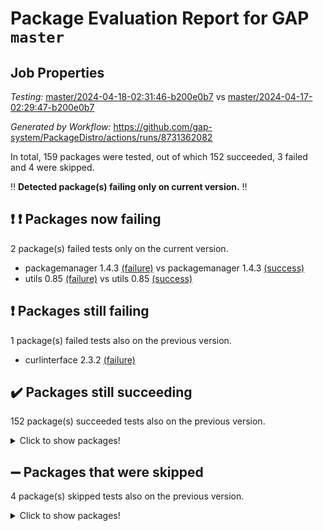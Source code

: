 # Package Evaluation Report for GAP `master`

## Job Properties

*Testing:* [master/2024-04-18-02:31:46-b200e0b7](https://github.com/gap-system/PackageDistro/blob/data/reports/master/2024-04-18-02:31:46-b200e0b7) vs [master/2024-04-17-02:29:47-b200e0b7](https://github.com/gap-system/PackageDistro/blob/data/reports/master/2024-04-17-02:29:47-b200e0b7)

*Generated by Workflow:* https://github.com/gap-system/PackageDistro/actions/runs/8731362082

In total, 159 packages were tested, out of which 152 succeeded, 3 failed and 4 were skipped.

:bangbang: **Detected package(s) failing only on current version.** :bangbang:

## :exclamation: :exclamation: Packages now failing

2 package(s) failed tests only on the current version.
- packagemanager 1.4.3 [(failure)](https://github.com/gap-system/PackageDistro/actions/runs/8731362082/job/23956839788) vs packagemanager 1.4.3 [(success)](https://github.com/gap-system/PackageDistro/actions/runs/8715243060/job/23907042888)
- utils 0.85 [(failure)](https://github.com/gap-system/PackageDistro/actions/runs/8731362082/job/23956846846) vs utils 0.85 [(success)](https://github.com/gap-system/PackageDistro/actions/runs/8715243060/job/23907048500)

## :exclamation: Packages still failing

1 package(s) failed tests also on the previous version.
- curlinterface 2.3.2 [(failure)](https://github.com/gap-system/PackageDistro/actions/runs/8731362082/job/23956826887)

## :heavy_check_mark: Packages still succeeding

152 package(s) succeeded tests also on the previous version.
<details><summary>Click to show packages!</summary>

- 4ti2interface 2023.02-04 [(success)](https://github.com/gap-system/PackageDistro/actions/runs/8731362082/job/23956820534)
- ace 5.6.2 [(success)](https://github.com/gap-system/PackageDistro/actions/runs/8731362082/job/23956820582)
- aclib 1.3.2 [(success)](https://github.com/gap-system/PackageDistro/actions/runs/8731362082/job/23956820616)
- agt 0.3.1 [(success)](https://github.com/gap-system/PackageDistro/actions/runs/8731362082/job/23956820658)
- alnuth 3.2.1 [(success)](https://github.com/gap-system/PackageDistro/actions/runs/8731362082/job/23956820701)
- anupq 3.3.0 [(success)](https://github.com/gap-system/PackageDistro/actions/runs/8731362082/job/23956820745)
- atlasrep 2.1.8 [(success)](https://github.com/gap-system/PackageDistro/actions/runs/8731362082/job/23956820792)
- autodoc 2023.06.19 [(success)](https://github.com/gap-system/PackageDistro/actions/runs/8731362082/job/23956820878)
- automata 1.15 [(success)](https://github.com/gap-system/PackageDistro/actions/runs/8731362082/job/23956821745)
- automgrp 1.3.2 [(success)](https://github.com/gap-system/PackageDistro/actions/runs/8731362082/job/23956822027)
- autpgrp 1.11 [(success)](https://github.com/gap-system/PackageDistro/actions/runs/8731362082/job/23956822322)
- cap 2024.04-01 [(success)](https://github.com/gap-system/PackageDistro/actions/runs/8731362082/job/23956823725)
- caratinterface 2.3.6 [(success)](https://github.com/gap-system/PackageDistro/actions/runs/8731362082/job/23956824424)
- cddinterface 2022.11.01 [(success)](https://github.com/gap-system/PackageDistro/actions/runs/8731362082/job/23956824717)
- circle 1.6.6 [(success)](https://github.com/gap-system/PackageDistro/actions/runs/8731362082/job/23956824880)
- classicpres 1.22 [(success)](https://github.com/gap-system/PackageDistro/actions/runs/8731362082/job/23956825044)
- cohomolo 1.6.11 [(success)](https://github.com/gap-system/PackageDistro/actions/runs/8731362082/job/23956825245)
- congruence 1.2.6 [(success)](https://github.com/gap-system/PackageDistro/actions/runs/8731362082/job/23956825428)
- corelg 1.56 [(success)](https://github.com/gap-system/PackageDistro/actions/runs/8731362082/job/23956825606)
- crime 1.6 [(success)](https://github.com/gap-system/PackageDistro/actions/runs/8731362082/job/23956825747)
- crisp 1.4.6 [(success)](https://github.com/gap-system/PackageDistro/actions/runs/8731362082/job/23956825927)
- crypting 0.10.4 [(success)](https://github.com/gap-system/PackageDistro/actions/runs/8731362082/job/23956826076)
- cryst 4.1.27 [(success)](https://github.com/gap-system/PackageDistro/actions/runs/8731362082/job/23956826226)
- crystcat 1.1.10 [(success)](https://github.com/gap-system/PackageDistro/actions/runs/8731362082/job/23956826382)
- ctbllib 1.3.9 [(success)](https://github.com/gap-system/PackageDistro/actions/runs/8731362082/job/23956826558)
- cubefree 1.19 [(success)](https://github.com/gap-system/PackageDistro/actions/runs/8731362082/job/23956826726)
- cvec 2.8.1 [(success)](https://github.com/gap-system/PackageDistro/actions/runs/8731362082/job/23956827050)
- datastructures 0.3.0 [(success)](https://github.com/gap-system/PackageDistro/actions/runs/8731362082/job/23956827216)
- deepthought 1.0.6 [(success)](https://github.com/gap-system/PackageDistro/actions/runs/8731362082/job/23956827338)
- design 1.8 [(success)](https://github.com/gap-system/PackageDistro/actions/runs/8731362082/job/23956827461)
- difsets 2.3.1 [(success)](https://github.com/gap-system/PackageDistro/actions/runs/8731362082/job/23956827595)
- digraphs 1.7.1 [(success)](https://github.com/gap-system/PackageDistro/actions/runs/8731362082/job/23956827714)
- edim 1.3.8 [(success)](https://github.com/gap-system/PackageDistro/actions/runs/8731362082/job/23956827864)
- example 4.3.4 [(success)](https://github.com/gap-system/PackageDistro/actions/runs/8731362082/job/23956828018)
- examplesforhomalg 2023.10-01 [(success)](https://github.com/gap-system/PackageDistro/actions/runs/8731362082/job/23956828143)
- factint 1.6.3 [(success)](https://github.com/gap-system/PackageDistro/actions/runs/8731362082/job/23956828297)
- ferret 1.0.10 [(success)](https://github.com/gap-system/PackageDistro/actions/runs/8731362082/job/23956828443)
- fga 1.5.0 [(success)](https://github.com/gap-system/PackageDistro/actions/runs/8731362082/job/23956828575)
- fining 1.5.6 [(success)](https://github.com/gap-system/PackageDistro/actions/runs/8731362082/job/23956828736)
- float 1.0.4 [(success)](https://github.com/gap-system/PackageDistro/actions/runs/8731362082/job/23956828932)
- format 1.4.4 [(success)](https://github.com/gap-system/PackageDistro/actions/runs/8731362082/job/23956829106)
- forms 1.2.11 [(success)](https://github.com/gap-system/PackageDistro/actions/runs/8731362082/job/23956829301)
- fplsa 1.2.6 [(success)](https://github.com/gap-system/PackageDistro/actions/runs/8731362082/job/23956829504)
- fr 2.4.13 [(success)](https://github.com/gap-system/PackageDistro/actions/runs/8731362082/job/23956829709)
- francy 2.0.3 [(success)](https://github.com/gap-system/PackageDistro/actions/runs/8731362082/job/23956829875)
- fwtree 1.3 [(success)](https://github.com/gap-system/PackageDistro/actions/runs/8731362082/job/23956830052)
- gapdoc 1.6.7 [(success)](https://github.com/gap-system/PackageDistro/actions/runs/8731362082/job/23956830235)
- gauss 2023.02-04 [(success)](https://github.com/gap-system/PackageDistro/actions/runs/8731362082/job/23956830469)
- gaussforhomalg 2023.11-01 [(success)](https://github.com/gap-system/PackageDistro/actions/runs/8731362082/job/23956830680)
- gbnp 1.0.5 [(success)](https://github.com/gap-system/PackageDistro/actions/runs/8731362082/job/23956830853)
- generalizedmorphismsforcap 2024.04-01 [(success)](https://github.com/gap-system/PackageDistro/actions/runs/8731362082/job/23956831024)
- genss 1.6.8 [(success)](https://github.com/gap-system/PackageDistro/actions/runs/8731362082/job/23956831184)
- gradedmodules 2024.01-01 [(success)](https://github.com/gap-system/PackageDistro/actions/runs/8731362082/job/23956831343)
- gradedringforhomalg 2023.08-01 [(success)](https://github.com/gap-system/PackageDistro/actions/runs/8731362082/job/23956831518)
- grape 4.9.0 [(success)](https://github.com/gap-system/PackageDistro/actions/runs/8731362082/job/23956831653)
- groupoids 1.74 [(success)](https://github.com/gap-system/PackageDistro/actions/runs/8731362082/job/23956831830)
- grpconst 2.6.5 [(success)](https://github.com/gap-system/PackageDistro/actions/runs/8731362082/job/23956831979)
- guarana 0.96.3 [(success)](https://github.com/gap-system/PackageDistro/actions/runs/8731362082/job/23956832140)
- guava 3.19 [(success)](https://github.com/gap-system/PackageDistro/actions/runs/8731362082/job/23956832358)
- hap 1.62 [(success)](https://github.com/gap-system/PackageDistro/actions/runs/8731362082/job/23956832566)
- hapcryst 0.1.15 [(success)](https://github.com/gap-system/PackageDistro/actions/runs/8731362082/job/23956832791)
- hecke 1.5.3 [(success)](https://github.com/gap-system/PackageDistro/actions/runs/8731362082/job/23956832978)
- help 4.0 [(success)](https://github.com/gap-system/PackageDistro/actions/runs/8731362082/job/23956833147)
- homalg 2024.01-01 [(success)](https://github.com/gap-system/PackageDistro/actions/runs/8731362082/job/23956833373)
- homalgtocas 2023.11-01 [(success)](https://github.com/gap-system/PackageDistro/actions/runs/8731362082/job/23956833599)
- idrel 2.46 [(success)](https://github.com/gap-system/PackageDistro/actions/runs/8731362082/job/23956833827)
- images 1.3.2 [(success)](https://github.com/gap-system/PackageDistro/actions/runs/8731362082/job/23956834043)
- intpic 0.3.0 [(success)](https://github.com/gap-system/PackageDistro/actions/runs/8731362082/job/23956834214)
- io 4.8.2 [(success)](https://github.com/gap-system/PackageDistro/actions/runs/8731362082/job/23956834451)
- io_forhomalg 2023.02-04 [(success)](https://github.com/gap-system/PackageDistro/actions/runs/8731362082/job/23956834673)
- irredsol 1.4.4 [(success)](https://github.com/gap-system/PackageDistro/actions/runs/8731362082/job/23956834942)
- json 2.2.0 [(success)](https://github.com/gap-system/PackageDistro/actions/runs/8731362082/job/23956835161)
- jupyterkernel 1.5.0 [(success)](https://github.com/gap-system/PackageDistro/actions/runs/8731362082/job/23956835347)
- jupyterviz 1.5.6 [(success)](https://github.com/gap-system/PackageDistro/actions/runs/8731362082/job/23956835547)
- kan 1.37 [(success)](https://github.com/gap-system/PackageDistro/actions/runs/8731362082/job/23956835739)
- kbmag 1.5.11 [(success)](https://github.com/gap-system/PackageDistro/actions/runs/8731362082/job/23956835923)
- laguna 3.9.6 [(success)](https://github.com/gap-system/PackageDistro/actions/runs/8731362082/job/23956836113)
- liealgdb 2.2.1 [(success)](https://github.com/gap-system/PackageDistro/actions/runs/8731362082/job/23956836251)
- liepring 2.8 [(success)](https://github.com/gap-system/PackageDistro/actions/runs/8731362082/job/23956836394)
- liering 2.4.2 [(success)](https://github.com/gap-system/PackageDistro/actions/runs/8731362082/job/23956836557)
- linearalgebraforcap 2024.04-02 [(success)](https://github.com/gap-system/PackageDistro/actions/runs/8731362082/job/23956836689)
- lins 0.9 [(success)](https://github.com/gap-system/PackageDistro/actions/runs/8731362082/job/23956836829)
- localizeringforhomalg 2023.10-01 [(success)](https://github.com/gap-system/PackageDistro/actions/runs/8731362082/job/23956836968)
- loops 3.4.3 [(success)](https://github.com/gap-system/PackageDistro/actions/runs/8731362082/job/23956837129)
- lpres 1.0.3 [(success)](https://github.com/gap-system/PackageDistro/actions/runs/8731362082/job/23956837318)
- majoranaalgebras 1.5.1 [(success)](https://github.com/gap-system/PackageDistro/actions/runs/8731362082/job/23956837479)
- mapclass 1.4.6 [(success)](https://github.com/gap-system/PackageDistro/actions/runs/8731362082/job/23956837676)
- matgrp 0.70 [(success)](https://github.com/gap-system/PackageDistro/actions/runs/8731362082/job/23956837839)
- matricesforhomalg 2024.02-01 [(success)](https://github.com/gap-system/PackageDistro/actions/runs/8731362082/job/23956837968)
- modisom 2.5.4 [(success)](https://github.com/gap-system/PackageDistro/actions/runs/8731362082/job/23956838078)
- modulepresentationsforcap 2024.04-01 [(success)](https://github.com/gap-system/PackageDistro/actions/runs/8731362082/job/23956838212)
- modules 2024.01-01 [(success)](https://github.com/gap-system/PackageDistro/actions/runs/8731362082/job/23956838364)
- monoidalcategories 2024.04-01 [(success)](https://github.com/gap-system/PackageDistro/actions/runs/8731362082/job/23956838493)
- nconvex 2022.09-01 [(success)](https://github.com/gap-system/PackageDistro/actions/runs/8731362082/job/23956838629)
- nilmat 1.4.2 [(success)](https://github.com/gap-system/PackageDistro/actions/runs/8731362082/job/23956838769)
- nock 1.5 [(success)](https://github.com/gap-system/PackageDistro/actions/runs/8731362082/job/23956838904)
- normalizinterface 1.3.6 [(success)](https://github.com/gap-system/PackageDistro/actions/runs/8731362082/job/23956839055)
- nq 2.5.11 [(success)](https://github.com/gap-system/PackageDistro/actions/runs/8731362082/job/23956839172)
- numericalsgps 1.3.1 [(success)](https://github.com/gap-system/PackageDistro/actions/runs/8731362082/job/23956839352)
- openmath 11.5.3 [(success)](https://github.com/gap-system/PackageDistro/actions/runs/8731362082/job/23956839482)
- orb 4.9.0 [(success)](https://github.com/gap-system/PackageDistro/actions/runs/8731362082/job/23956839642)
- patternclass 2.4.3 [(success)](https://github.com/gap-system/PackageDistro/actions/runs/8731362082/job/23956839939)
- permut 2.0.5 [(success)](https://github.com/gap-system/PackageDistro/actions/runs/8731362082/job/23956840088)
- polenta 1.3.10 [(success)](https://github.com/gap-system/PackageDistro/actions/runs/8731362082/job/23956840219)
- polymaking 0.8.7 [(success)](https://github.com/gap-system/PackageDistro/actions/runs/8731362082/job/23956840355)
- primgrp 3.4.4 [(success)](https://github.com/gap-system/PackageDistro/actions/runs/8731362082/job/23956840478)
- profiling 2.5.4 [(success)](https://github.com/gap-system/PackageDistro/actions/runs/8731362082/job/23956840617)
- qdistrnd 0.9.4 [(success)](https://github.com/gap-system/PackageDistro/actions/runs/8731362082/job/23956840768)
- qpa 1.35 [(success)](https://github.com/gap-system/PackageDistro/actions/runs/8731362082/job/23956840896)
- quagroup 1.8.4 [(success)](https://github.com/gap-system/PackageDistro/actions/runs/8731362082/job/23956841024)
- radiroot 2.9 [(success)](https://github.com/gap-system/PackageDistro/actions/runs/8731362082/job/23956841158)
- rcwa 4.7.1 [(success)](https://github.com/gap-system/PackageDistro/actions/runs/8731362082/job/23956841290)
- rds 1.8 [(success)](https://github.com/gap-system/PackageDistro/actions/runs/8731362082/job/23956841437)
- recog 1.4.2 [(success)](https://github.com/gap-system/PackageDistro/actions/runs/8731362082/job/23956841602)
- repndecomp 1.3.0 [(success)](https://github.com/gap-system/PackageDistro/actions/runs/8731362082/job/23956841741)
- repsn 3.1.2 [(success)](https://github.com/gap-system/PackageDistro/actions/runs/8731362082/job/23956841873)
- resclasses 4.7.3 [(success)](https://github.com/gap-system/PackageDistro/actions/runs/8731362082/job/23956842014)
- ringsforhomalg 2023.11-02 [(success)](https://github.com/gap-system/PackageDistro/actions/runs/8731362082/job/23956842155)
- sco 2023.08-01 [(success)](https://github.com/gap-system/PackageDistro/actions/runs/8731362082/job/23956842296)
- scscp 2.4.2 [(success)](https://github.com/gap-system/PackageDistro/actions/runs/8731362082/job/23956842451)
- semigroups 5.3.7 [(success)](https://github.com/gap-system/PackageDistro/actions/runs/8731362082/job/23956842608)
- sglppow 2.4 [(success)](https://github.com/gap-system/PackageDistro/actions/runs/8731362082/job/23956842785)
- sgpviz 0.999.5 [(success)](https://github.com/gap-system/PackageDistro/actions/runs/8731362082/job/23956842965)
- simpcomp 2.1.14 [(success)](https://github.com/gap-system/PackageDistro/actions/runs/8731362082/job/23956843146)
- singular 2023.02.09 [(success)](https://github.com/gap-system/PackageDistro/actions/runs/8731362082/job/23956843341)
- sl2reps 1.1 [(success)](https://github.com/gap-system/PackageDistro/actions/runs/8731362082/job/23956843519)
- sla 1.5.3 [(success)](https://github.com/gap-system/PackageDistro/actions/runs/8731362082/job/23956843775)
- smallgrp 1.5.3 [(success)](https://github.com/gap-system/PackageDistro/actions/runs/8731362082/job/23956843965)
- smallsemi 0.6.13 [(success)](https://github.com/gap-system/PackageDistro/actions/runs/8731362082/job/23956844125)
- sonata 2.9.6 [(success)](https://github.com/gap-system/PackageDistro/actions/runs/8731362082/job/23956844283)
- sophus 1.27 [(success)](https://github.com/gap-system/PackageDistro/actions/runs/8731362082/job/23956844453)
- sotgrps 1.2 [(success)](https://github.com/gap-system/PackageDistro/actions/runs/8731362082/job/23956844595)
- spinsym 1.5.2 [(success)](https://github.com/gap-system/PackageDistro/actions/runs/8731362082/job/23956844753)
- standardff 1.0 [(success)](https://github.com/gap-system/PackageDistro/actions/runs/8731362082/job/23956844928)
- symbcompcc 1.3.2 [(success)](https://github.com/gap-system/PackageDistro/actions/runs/8731362082/job/23956845141)
- thelma 1.3 [(success)](https://github.com/gap-system/PackageDistro/actions/runs/8731362082/job/23956845286)
- tomlib 1.2.11 [(success)](https://github.com/gap-system/PackageDistro/actions/runs/8731362082/job/23956845424)
- toolsforhomalg 2023.11-01 [(success)](https://github.com/gap-system/PackageDistro/actions/runs/8731362082/job/23956845560)
- toric 1.9.5 [(success)](https://github.com/gap-system/PackageDistro/actions/runs/8731362082/job/23956845697)
- toricvarieties 2022.07.13 [(success)](https://github.com/gap-system/PackageDistro/actions/runs/8731362082/job/23956845833)
- transgrp 3.6.5 [(success)](https://github.com/gap-system/PackageDistro/actions/runs/8731362082/job/23956845982)
- typeset 1.2.2 [(success)](https://github.com/gap-system/PackageDistro/actions/runs/8731362082/job/23956846145)
- ugaly 4.1.3 [(success)](https://github.com/gap-system/PackageDistro/actions/runs/8731362082/job/23956846341)
- unipot 1.5 [(success)](https://github.com/gap-system/PackageDistro/actions/runs/8731362082/job/23956846527)
- unitlib 4.2.0 [(success)](https://github.com/gap-system/PackageDistro/actions/runs/8731362082/job/23956846697)
- uuid 0.7 [(success)](https://github.com/gap-system/PackageDistro/actions/runs/8731362082/job/23956847047)
- walrus 0.9991 [(success)](https://github.com/gap-system/PackageDistro/actions/runs/8731362082/job/23956847219)
- wedderga 4.10.5 [(success)](https://github.com/gap-system/PackageDistro/actions/runs/8731362082/job/23956847416)
- xmod 2.92 [(success)](https://github.com/gap-system/PackageDistro/actions/runs/8731362082/job/23956847582)
- xmodalg 1.23 [(success)](https://github.com/gap-system/PackageDistro/actions/runs/8731362082/job/23956847764)
- yangbaxter 0.10.3 [(success)](https://github.com/gap-system/PackageDistro/actions/runs/8731362082/job/23956847953)
- zeromqinterface 0.14 [(success)](https://github.com/gap-system/PackageDistro/actions/runs/8731362082/job/23956848124)
</details>

## :heavy_minus_sign: Packages that were skipped

4 package(s) skipped tests also on the previous version.
<details><summary>Click to show packages!</summary>

- browse 1.8.21 [(skipped)](https://github.com/gap-system/PackageDistro/actions/runs/8731362082/job/23956621459)
- itc 1.5.1 [(skipped)](https://github.com/gap-system/PackageDistro/actions/runs/8731362082/job/23956621459)
- polycyclic 2.16 [(skipped)](https://github.com/gap-system/PackageDistro/actions/runs/8731362082/job/23956621459)
- xgap 4.32 [(skipped)](https://github.com/gap-system/PackageDistro/actions/runs/8731362082/job/23956621459)
</details>

